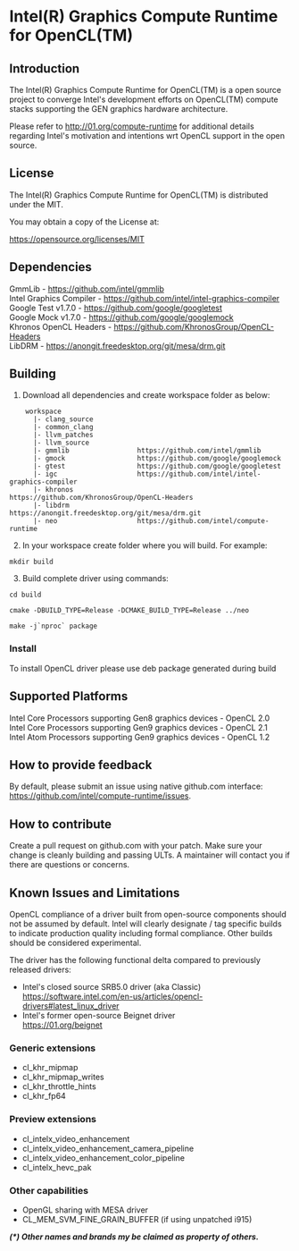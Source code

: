 # Intel(R) Graphics Compute Runtime for OpenCL(TM)

## Introduction

The Intel(R) Graphics Compute Runtime for OpenCL(TM) is a open source project to
converge Intel's development efforts on OpenCL(TM) compute stacks supporting the
GEN graphics hardware architecture.

Please refer to http://01.org/compute-runtime for additional details regarding Intel's
motivation and intentions wrt OpenCL support in the open source.

## License

The Intel(R) Graphics Compute Runtime for OpenCL(TM) is distributed under the MIT.

You may obtain a copy of the License at:

https://opensource.org/licenses/MIT

## Dependencies

GmmLib - https://github.com/intel/gmmlib  
Intel Graphics Compiler - https://github.com/intel/intel-graphics-compiler  
Google Test v1.7.0 - https://github.com/google/googletest  
Google Mock v1.7.0 - https://github.com/google/googlemock  
Khronos OpenCL Headers - https://github.com/KhronosGroup/OpenCL-Headers  
LibDRM - https://anongit.freedesktop.org/git/mesa/drm.git  

## Building

1. Download all dependencies and create workspace folder as below:
```
	workspace
	  |- clang_source
	  |- common_clang
	  |- llvm_patches
	  |- llvm_source
	  |- gmmlib                 https://github.com/intel/gmmlib
	  |- gmock                  https://github.com/google/googlemock
	  |- gtest                  https://github.com/google/googletest
	  |- igc                    https://github.com/intel/intel-graphics-compiler
	  |- khronos                https://github.com/KhronosGroup/OpenCL-Headers
	  |- libdrm                 https://anongit.freedesktop.org/git/mesa/drm.git
	  |- neo                    https://github.com/intel/compute-runtime
```

2. In your workspace create folder where you will build. For example:
```
mkdir build
```

3. Build complete driver using commands:
```
cd build

cmake -DBUILD_TYPE=Release -DCMAKE_BUILD_TYPE=Release ../neo

make -j`nproc` package
```


### Install

To install OpenCL driver please use deb package generated during build

## Supported Platforms

Intel Core Processors supporting Gen8 graphics devices - OpenCL 2.0  
Intel Core Processors supporting Gen9 graphics devices - OpenCL 2.1  
Intel Atom Processors supporting Gen9 graphics devices - OpenCL 1.2  

## How to provide feedback

By default, please submit an issue using native github.com interface: https://github.com/intel/compute-runtime/issues.  


## How to contribute

Create a pull request on github.com with your patch. Make sure your change is cleanly building and passing ULTs.
A maintainer will contact you if there are questions or concerns.


## Known Issues and Limitations

OpenCL compliance of a driver built from open-source components should not be
assumed by default. Intel will clearly designate / tag specific builds to
indicate production quality including formal compliance. Other builds should be
considered experimental. 

The driver has the following functional delta compared to previously released drivers:
* Intel's closed source SRB5.0 driver (aka Classic)  
  https://software.intel.com/en-us/articles/opencl-drivers#latest_linux_driver
* Intel's former open-source Beignet driver  
  https://01.org/beignet

### Generic extensions
* cl_khr_mipmap
* cl_khr_mipmap_writes
* cl_khr_throttle_hints
* cl_khr_fp64
### Preview extensions
* cl_intelx_video_enhancement
* cl_intelx_video_enhancement_camera_pipeline
* cl_intelx_video_enhancement_color_pipeline
* cl_intelx_hevc_pak
### Other capabilities
* OpenGL sharing with MESA driver
* CL_MEM_SVM_FINE_GRAIN_BUFFER (if using unpatched i915)


___(*) Other names and brands my be claimed as property of others.___

